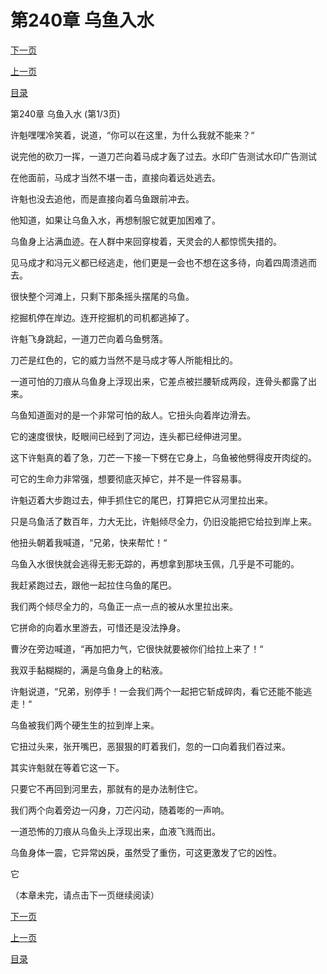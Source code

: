 <h1>第240章    乌鱼入水</h1>
            <div><p><a href="./718_%E7%AC%AC240%E7%AB%A0_%E4%B9%8C%E9%B1%BC%E5%85%A5%E6%B0%B4.md">下一页</a></p><p><a href="./716_%E7%AC%AC239%E7%AB%A0_%E5%85%AD%E9%A1%BB%E4%B9%8C%E9%B1%BC.md">上一页</a></p><p><a href="../">目录</a></p></div>
            <div><p>第240章    乌鱼入水 (第1/3页)</p><p>许魁嘿嘿冷笑着，说道，“你可以在这里，为什么我就不能来？“</p><p>说完他的砍刀一挥，一道刀芒向着马成才轰了过去。水印广告测试水印广告测试</p><p>在他面前，马成才当然不堪一击，直接向着远处逃去。</p><p>许魁也没去追他，而是直接向着乌鱼跟前冲去。</p><p>他知道，如果让乌鱼入水，再想制服它就更加困难了。</p><p>乌鱼身上沾满血迹。在人群中来回穿梭着，天灵会的人都惊慌失措的。</p><p>见马成才和冯元义都已经逃走，他们更是一会也不想在这多待，向着四周溃逃而去。</p><p>很快整个河滩上，只剩下那条摇头摆尾的乌鱼。</p><p>挖掘机停在岸边。连开挖掘机的司机都逃掉了。</p><p>许魁飞身跳起，一道刀芒向着乌鱼劈落。</p><p>刀芒是红色的，它的威力当然不是马成才等人所能相比的。</p><p>一道可怕的刀痕从乌鱼身上浮现出来，它差点被拦腰斩成两段，连骨头都露了出来。</p><p>乌鱼知道面对的是一个非常可怕的敌人。它扭头向着岸边滑去。</p><p>它的速度很快，眨眼间已经到了河边，连头都已经伸进河里。</p><p>这下许魁真的着了急，刀芒一下接一下劈在它身上，乌鱼被他劈得皮开肉绽的。</p><p>可它的生命力非常强，想要彻底灭掉它，并不是一件容易事。</p><p>许魁迈着大步跑过去，伸手抓住它的尾巴，打算把它从河里拉出来。</p><p>只是乌鱼活了数百年，力大无比，许魁倾尽全力，仍旧没能把它给拉到岸上来。</p><p>他扭头朝着我喊道，“兄弟，快来帮忙！“</p><p>乌鱼入水很快就会逃得无影无踪的，再想拿到那块玉佩，几乎是不可能的。</p><p>我赶紧跑过去，跟他一起拉住乌鱼的尾巴。</p><p>我们两个倾尽全力的，乌鱼正一点一点的被从水里拉出来。</p><p>它拼命的向着水里游去，可惜还是没法挣身。</p><p>曹汐在旁边喊道，“再加把力气，它很快就要被你们给拉上来了！“</p><p>我双手黏糊糊的，满是乌鱼身上的粘液。</p><p>许魁说道，“兄弟，别停手！一会我们两个一起把它斩成碎肉，看它还能不能逃走！“</p><p>乌鱼被我们两个硬生生的拉到岸上来。</p><p>它扭过头来，张开嘴巴，恶狠狠的盯着我们，忽的一口向着我们吞过来。</p><p>其实许魁就在等着它这一下。</p><p>只要它不再回到河里去，那就有的是办法制住它。</p><p>我们两个向着旁边一闪身，刀芒闪动，随着嘭的一声响。</p><p>一道恐怖的刀痕从乌鱼头上浮现出来，血液飞溅而出。</p><p>乌鱼身体一震，它异常凶戾，虽然受了重伤，可这更激发了它的凶性。</p><p>它</p><p>（本章未完，请点击下一页继续阅读）</p></div>
            <div><p><a href="./718_%E7%AC%AC240%E7%AB%A0_%E4%B9%8C%E9%B1%BC%E5%85%A5%E6%B0%B4.md">下一页</a></p><p><a href="./716_%E7%AC%AC239%E7%AB%A0_%E5%85%AD%E9%A1%BB%E4%B9%8C%E9%B1%BC.md">上一页</a></p><p><a href="../">目录</a></p></div>